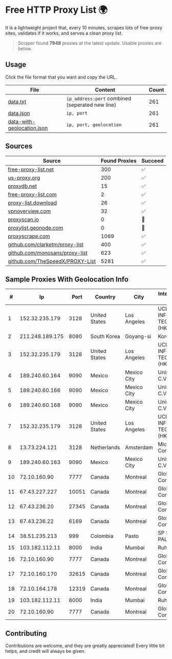
# Free HTTP Proxy List 🌍

It is a lightweight project that, every 10 minutes, scrapes lots of free-proxy sites, validates if it works, and serves a clean proxy list.


> Scraper found **7948** proxies at the latest update. Usable proxies are below.

## Usage

Click the file format that you want and copy the URL.


|File|Content|Count|
|----|-------|-----|
|[data.txt](https://raw.githubusercontent.com/themiralay/Proxy-List-World/master/data.txt)|`ip_address:port` combined (seperated new line)|261|
|[data.json](https://raw.githubusercontent.com/themiralay/Proxy-List-World/master/data.json)|`ip, port`|261|
|[data-with-geolocation.json](https://raw.githubusercontent.com/themiralay/Proxy-List-World/master/data-with-geolocation.json)|`ip, port, geolocation`|261|

## Sources

|Source|Found Proxies|Succeed|
|------|-------------|-------|
|[free-proxy-list.net](https://free-proxy-list.net)|300|✅|
|[us-proxy.org](https://www.us-proxy.org)|200|✅|
|[proxydb.net](http://proxydb.net)|15|✅|
|[free-proxy-list.com](https://free-proxy-list.com/?page=&port=&type%5B%5D=http&type%5B%5D=https&up_time=0&search=Search)|2|✅|
|[proxy-list.download](https://www.proxy-list.download/HTTP)|26|✅|
|[vpnoverview.com](https://vpnoverview.com/privacy/anonymous-browsing/free-proxy-servers)|32|✅|
|[proxyscan.io](https://www.proxyscan.io)|0|🚫|
|[proxylist.geonode.com](https://proxylist.geonode.com/api/proxy-list?limit=300&page=1&sort_by=lastChecked&sort_type=desc&protocols=http,https)|0|🚫|
|[proxyscrape.com](https://api.proxyscrape.com/v2/?request=displayproxies&protocol=http&timeout=10000&country=all&ssl=all&anonymity=all)|1069|✅|
|[github.com/clarketm/proxy-list](https://raw.githubusercontent.com/clarketm/proxy-list/master/proxy-list-raw.txt)|400|✅|
|[github.com/monosans/proxy-list](https://raw.githubusercontent.com/monosans/proxy-list/main/proxies/http.txt)|623|✅|
|[github.com/TheSpeedX/PROXY-List](https://raw.githubusercontent.com/TheSpeedX/PROXY-List/master/http.txt)|5281|✅|


## Sample Proxies With Geolocation Info

|#|Ip|Port|Country|City|Internet Service Provider|
|-|--|----|-------|----|-------------------------|
|1|152.32.235.179|3128|United States|Los Angeles|UCLOUD INFORMATION TECHNOLOGY (HK) LIMITED|
|2|211.248.189.175|8080|South Korea|Goyang-si|Korea Telecom|
|3|152.32.235.179|3128|United States|Los Angeles|UCLOUD INFORMATION TECHNOLOGY (HK) LIMITED|
|4|189.240.60.164|9090|Mexico|Mexico City|Uninet S.A. de C.V.|
|5|189.240.60.166|9090|Mexico|Mexico City|Uninet S.A. de C.V.|
|6|189.240.60.168|9090|Mexico|Mexico City|Uninet S.A. de C.V.|
|7|152.32.235.179|3128|United States|Los Angeles|UCLOUD INFORMATION TECHNOLOGY (HK) LIMITED|
|8|13.73.224.121|3128|Netherlands|Amsterdam|Microsoft Corporation|
|9|189.240.60.163|9090|Mexico|Mexico City|Uninet S.A. de C.V.|
|10|72.10.160.90|7777|Canada|Montreal|GloboTech Communications|
|11|67.43.227.227|10051|Canada|Montreal|GloboTech Communications|
|12|67.43.236.20|27345|Canada|Montreal|GloboTech Communications|
|13|67.43.236.22|6169|Canada|Montreal|GloboTech Communications|
|14|38.51.235.213|999|Colombia|Pasto|SP SISTEMAS PALACIOS LTDA|
|15|103.182.112.11|8000|India|Mumbai|Ruhi Infotech|
|16|72.10.160.90|7777|Canada|Montreal|GloboTech Communications|
|17|72.10.160.170|32615|Canada|Montreal|GloboTech Communications|
|18|72.10.164.178|12319|Canada|Montreal|GloboTech Communications|
|19|103.182.112.11|8000|India|Mumbai|Ruhi Infotech|
|20|72.10.160.90|7777|Canada|Montreal|GloboTech Communications|



## Contributing

Contributions are welcome, and they are greatly appreciated! Every
little bit helps, and credit will always be given.


